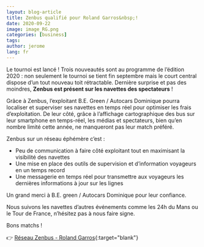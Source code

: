```yaml
---
layout: blog-article
title: Zenbus qualifié pour Roland Garros&nbsp;!
date: 2020-09-22
image: image_RG.png
categories: [business]
tags:
author: jerome
lang: fr
---
```

Le tournoi est lancé&nbsp;! Trois nouveautés sont au programme de l’édition 2020&nbsp;: non seulement le tournoi se tient fin septembre mais le court central dispose d’un tout nouveau toit rétractable. Dernière surprise et pas des moindres, **Zenbus est présent sur les navettes des spectateurs**&nbsp;!

Grâce à Zenbus, l’exploitant B.E. Green / Autocars Dominique pourra localiser et superviser ses navettes en temps réel pour optimiser les frais d’exploitation. De leur côté, grâce à l’affichage cartographique des bus sur leur smartphone en temps-réel, les médias et spectateurs, bien qu’en nombre limité cette année, ne manqueront pas leur match préféré. 

Zenbus sur un réseau éphémère c’est&nbsp;: 
- Peu de communication à faire côté exploitant tout en maximisant la visibilité des navettes
- Une mise en place des outils de supervision et d’information voyageurs  en un temps record
- Une messagerie en temps réel pour transmettre aux voyageurs les dernières informations à jour sur les lignes

Un grand merci à B.E. green / Autocars Dominique pour leur confiance. 

Nous suivons les navettes d’autres événements comme les 24h du Mans ou le Tour de France, n’hésitez pas à nous faire signe. 

Bons matchs&nbsp;!

👉 [Réseau Zenbus - Roland Garros](https://zenbus.net/roland-garros){:target="blank"}